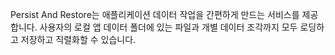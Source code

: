 ﻿Persist And Restore는 애플리케이션 데이터 작업을 간편하게 만드는 서비스를 제공합니다. 사용자의 로컬 앱 데이터 폴더에 있는 파일과 개별 데이터 조각까지 모두 로딩하고 저장하고 직렬화할 수 있습니다.